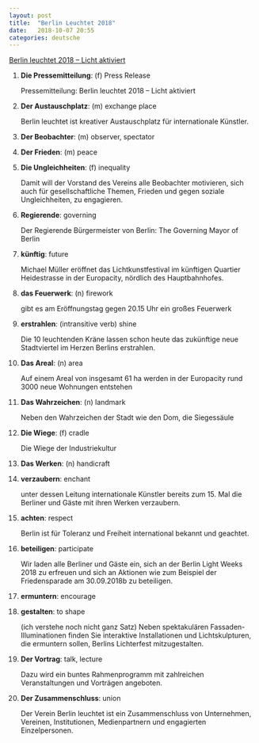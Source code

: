 ```yaml
---
layout: post
title:  "Berlin Leuchtet 2018"
date:   2018-10-07 20:55
categories: deutsche
---
```


[Berlin leuchtet 2018 – Licht aktiviert](http://berlinleuchtet.com/presse/)

1. **Die Pressemitteilung**: (f) Press Release

    Pressemitteilung: Berlin leuchtet 2018 – Licht aktiviert

2. **Der Austauschplatz**: (m) exchange place

    Berlin leuchtet ist kreativer Austauschplatz für internationale Künstler.

3. **Der Beobachter**: (m) observer, spectator

4. **Der Frieden**: (m) peace

5. **Die Ungleichheiten**: (f) inequality

    Damit will der Vorstand des Vereins alle Beobachter motivieren, sich auch für gesellschaftliche Themen, Frieden und gegen soziale Ungleichheiten, zu engagieren.

6. **Regierende**: governing

    Der Regierende Bürgermeister von Berlin: The Governing Mayor of Berlin

7. **künftig**: future

    Michael Müller eröffnet das Lichtkunstfestival im künftigen Quartier Heidestrasse in der Europacity, nördlich des Hauptbahnhofes.

8. **das Feuerwerk**: (n) firework

    gibt es am Eröffnungstag gegen 20.15 Uhr ein großes Feuerwerk

9. **erstrahlen**: (intransitive verb) shine

    Die 10 leuchtenden Kräne lassen schon heute das zukünftige neue Stadtviertel im Herzen Berlins erstrahlen.

10. **Das Areal**: (n) area

    Auf einem Areal von insgesamt 61 ha werden in der Europacity rund 3000 neue Wohnungen entstehen

11. **Das Wahrzeichen**: (n) landmark

    Neben den Wahrzeichen der Stadt wie den Dom, die Siegessäule

12. **Die Wiege**: (f) cradle

    Die Wiege der Industriekultur

13. **Das Werken**: (n) handicraft

14. **verzaubern**: enchant

    unter dessen Leitung internationale Künstler bereits zum 15. Mal die Berliner und Gäste mit ihren Werken verzaubern.

15. **achten**: respect

    Berlin ist für Toleranz und Freiheit international bekannt und geachtet.

16. **beteiligen**: participate

    Wir laden alle Berliner und Gäste ein, sich an der Berlin Light Weeks 2018 zu erfreuen und sich an Aktionen wie zum Beispiel der Friedensparade am 30.09.2018b zu beteiligen.

17. **ermuntern**: encourage

18. **gestalten**: to shape

    (ich verstehe noch nicht ganz Satz) Neben spektakulären Fassaden-Illuminationen finden Sie interaktive Installationen und Lichtskulpturen, die ermuntern sollen, Berlins Lichterfest mitzugestalten.

19. **Der Vortrag**: talk, lecture

    Dazu wird ein buntes Rahmenprogramm mit zahlreichen Veranstaltungen und Vorträgen angeboten.

20. **Der Zusammenschluss**: union

    Der Verein Berlin leuchtet ist ein Zusammenschluss von Unternehmen, Vereinen, Institutionen, Medienpartnern und engagierten Einzelpersonen.

